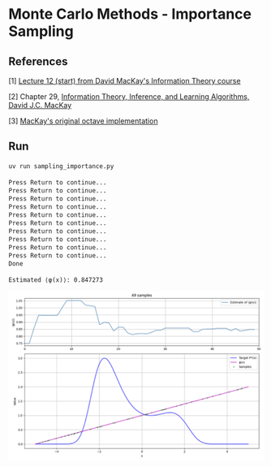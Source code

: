 Monte Carlo Methods - Importance Sampling
=====================

References
----------

[1] [Lecture 12 (start) from David MacKay's Information Theory course](https://videolectures.net/videos/mackay_course_9)

[2] Chapter 29, [Information Theory, Inference, and Learning Algorithms, David J.C. MacKay](https://www.inference.org.uk/mackay/Book.html)

[3] [MacKay's original octave implementation](https://www.inference.org.uk/mackay/itprnn/code/mcmc/)


Run
---

```
uv run sampling_importance.py

Press Return to continue...
Press Return to continue...
Press Return to continue...
Press Return to continue...
Press Return to continue...
Press Return to continue...
Press Return to continue...
Press Return to continue...
Press Return to continue...
Press Return to continue...
Done

Estimated ⟨φ(x)⟩: 0.847273
```

![PNG](https://raw.githubusercontent.com/jesper-olsen/mackay/main/Assets/ImportanceSampling.png)

